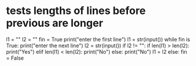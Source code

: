 # tests lengths of lines before previous are longer
l1 = ""
l2 = ""
fin = True
print("enter the first line")
l1 = str(input())
while fin is True:
    print("enter the next line")
    l2 = str(input())
    if l2 != "":
        if len(l1) > len(l2):
            print("Yes")
        elif len(l1) < len(l2):
            print("No")
        else:
            print("No")
        l1 = l2
    else:
        fin = False

